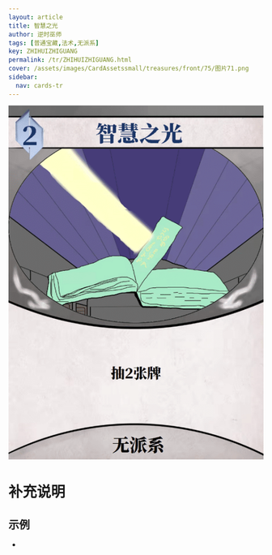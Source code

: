 ```yaml
---
layout: article
title: 智慧之光
author: 逆时巫师
tags: [普通宝藏,法术,无派系]
key: ZHIHUIZHIGUANG
permalink: /tr/ZHIHUIZHIGUANG.html
cover: /assets/images/CardAssetssmall/treasures/front/75/图片71.png
sidebar:
  nav: cards-tr
---
```

![](/assets/images/CardAssets/treasures/front/75/图片71.png)

# 补充说明



## 示例
* 
